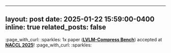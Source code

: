 
---
layout: post
date: 2025-01-22 15:59:00-0400
inline: true
related_posts: false
---
<p>
 :page_with_curl: :sparkles: 1x paper (<a target="_blank" href="https://openreview.net/pdf?id=mlLhkrpH3J"><b>LVLM-Compress Bench</b></a>) accepted at <a target="_blank" href="https://2025.naacl.org/"><b>NACCL 2025</b></a>! :page_with_curl: :sparkles:
</p>